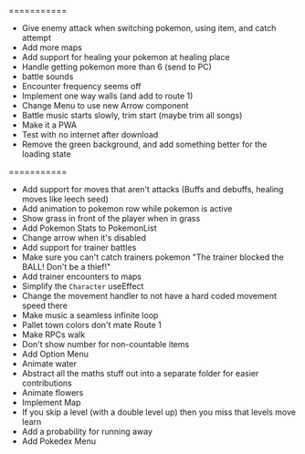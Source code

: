 ===========

- Give enemy attack when switching pokemon, using item, and catch attempt
- Add more maps
- Add support for healing your pokemon at healing place
- Handle getting pokemon more than 6 (send to PC)
- battle sounds
- Encounter frequency seems off
- Implement one way walls (and add to route 1)
- Change Menu to use new Arrow component
- Battle music starts slowly, trim start (maybe trim all songs)
- Make it a PWA
- Test with no internet after download
- Remove the green background, and add something better for the loading state

===========

- Add support for moves that aren't attacks (Buffs and debuffs, healing moves like leech seed)
- Add animation to pokemon row while pokemon is active
- Show grass in front of the player when in grass
- Add Pokemon Stats to PokemonList
- Change arrow when it's disabled
- Add support for trainer battles
- Make sure you can't catch trainers pokemon "The trainer blocked the BALL! Don't be a thief!"
- Add trainer encounters to maps
- Simplify the `Character` useEffect
- Change the movement handler to not have a hard coded movement speed there
- Make music a seamless infinite loop
- Pallet town colors don't mate Route 1
- Make RPCs walk
- Don't show number for non-countable items
- Add Option Menu
- Animate water
- Abstract all the maths stuff out into a separate folder for easier contributions
- Animate flowers
- Implement Map
- If you skip a level (with a double level up) then you miss that levels move learn
- Add a probability for running away
- Add Pokedex Menu
